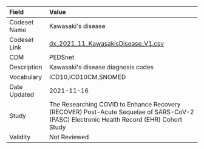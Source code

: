 |Field        |Value                                                                                                                                    |
|:------------|:----------------------------------------------------------------------------------------------------------------------------------------|
|Codeset Name |Kawasaki's disease                                                                                                                       |
|Codeset Link |[dx_2021_11_KawasakisDisease_V1.csv](https://github.com/PEDSnet/Variable-Dictionary/blob/main/conditions/dx_2021_11_KawasakisDisease_V1.csv.csv)|
|CDM          |PEDSnet                                                                                                                                  |
|Description  |Kawasaki's disease diagnosis codes                                                                                                       |
|Vocabulary   |ICD10,ICD10CM,SNOMED                                                                                                                     |
|Date Updated |2021-11-16                                                                                                                               |
|Study        |The Researching COVID to Enhance Recovery (RECOVER) Post-Acute Sequelae of SARS-CoV-2 (PASC) Electronic Health Record (EHR) Cohort Study |
|Validity     |Not Reviewed                                                                                                                             |
